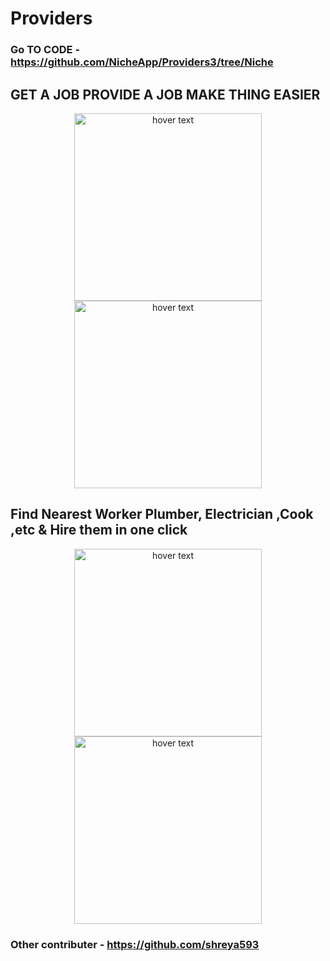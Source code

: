 # Providers 

### Go TO CODE - https://github.com/NicheApp/Providers3/tree/Niche
## GET A JOB PROVIDE A JOB MAKE THING EASIER  
<p align="center">
  <img src="https://user-images.githubusercontent.com/47109963/93013438-10a80d00-f5c6-11ea-8299-71fbb054db54.jpeg" width="300" title="hover text"> 
  <img src="https://user-images.githubusercontent.com/47109963/93013437-100f7680-f5c6-11ea-9f5d-cd23c66a2063.jpeg" width="300" title="hover text">
  </p> 
  
## Find Nearest Worker Plumber, Electrician ,Cook ,etc & Hire them in one click
<p align="center">
  <img src="https://user-images.githubusercontent.com/47109963/93013432-0a199580-f5c6-11ea-9c3e-a614e0cd2c0b.jpeg" width="300" title="hover text">
   <img src="https://user-images.githubusercontent.com/47109963/93013435-0ede4980-f5c6-11ea-82a8-7e5d23633fc4.jpeg" width="300" title="hover text">
 
</p>   

### Other contributer - https://github.com/shreya593
 
